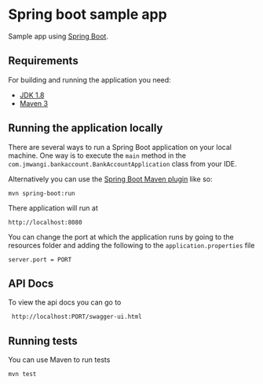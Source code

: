 # Spring boot sample app


Sample app using [Spring Boot](http://projects.spring.io/spring-boot/).

## Requirements

For building and running the application you need:

- [JDK 1.8](http://www.oracle.com/technetwork/java/javase/downloads/jdk8-downloads-2133151.html)
- [Maven 3](https://maven.apache.org)

## Running the application locally

There are several ways to run a Spring Boot application on your local machine. One way is to execute the `main` method in the `com.jmwangi.bankaccount.BankAccountApplication` class from your IDE.

Alternatively you can use the [Spring Boot Maven plugin](https://docs.spring.io/spring-boot/docs/current/reference/html/build-tool-plugins-maven-plugin.html) like so:

```shell
mvn spring-boot:run
```

There application will run at 

``
http://localhost:8080
``

You can change the port at which the application runs by going to the resources folder and adding the following to the `application.properties` file

``
server.port = PORT
``

## API Docs

To view the api docs you can go to

`` 
http://localhost:PORT/swagger-ui.html
``

## Running tests
You can use Maven to run tests
```shell
mvn test
```

